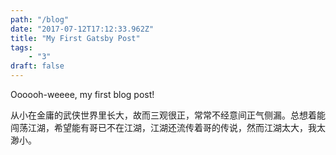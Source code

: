 ```yaml
---
path: "/blog"
date: "2017-07-12T17:12:33.962Z"
title: "My First Gatsby Post"
tags: 
    - "3"
draft: false
---
```


Oooooh-weeee, my first blog post!

从小在金庸的武侠世界里长大，故而三观很正，常常不经意间正气侧漏。总想着能闯荡江湖，希望能有哥已不在江湖，江湖还流传着哥的传说，然而江湖太大，我太渺小。
